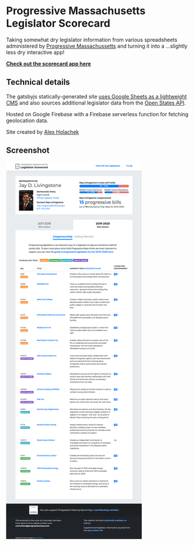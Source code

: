 # Progressive Massachusetts Legislator Scorecard

Taking somewhat dry legislator information from various spreadsheets administered by [Progressive Massachussetts](https://www.progressivemass.com/) and turning it into a ...slightly less dry interactive app!

[**Check out the scorecard app here**](http://scorecard.progressivemass.com)

## Technical details

The gatsbyjs statically-generated site [uses Google Sheets as a lightweight CMS](https://docs.google.com/spreadsheets/d/17SfLTsqLaoBG8WE5vKHmBY_J6Iz1IFKThm_wAqsHZdg) and also sources additional legislator data from the [Open States API](https://docs.openstates.org/en/latest/api/v2/).

Hosted on Google Firebase with a Firebase serverless function for fetching geolocation data.

Site created by [Alex Holachek](https://github.com/aholachek)

## Screenshot

![screenshot of the scorecard](./screenshot.png)
